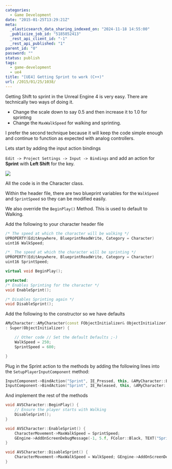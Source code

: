 ```yaml
---
categories:
  - Game Development
date: "2015-01-25T13:29:21Z"
meta:
  _elasticsearch_data_sharing_indexed_on: "2024-11-18 14:55:00"
  _publicize_job_id: "5185852413"
  _rest_api_client_id: "-1"
  _rest_api_published: "1"
parent_id: "0"
password: ""
status: publish
tags:
  - game-development
  - ue4
title: "[UE4] Getting Sprint to work (C++)"
url: /2015/01/25/1038/
---
```


Getting Shift to sprint in the Unreal Engine 4 is very easy. There are
technically two ways of doing it.

- Change the scale down to say 0.5 and then increase it to 1.0 for sprinting
- Change the `MaxWalkSpeed` for walking and sprinting.

I prefer the second technique because it will keep the code simple enough and
continue to function as expected with analog controllers.

Lets start by adding the input action bindings

`Edit -> Project Settings -> Input -> Bindings` and add an action for **Sprint**
with **Left Shift** for the key.

![](/assets/2015/01/Sprint%2520Keybinding.png)

All the code is in the Character class.

Within the header file, there are two blueprint variables for the `WalkSpeed`
and `SprintSpeed` so they can be modified easily.

We also override the `BeginPlay()` Method. This is used to default to Walking.

Add the following to your character header file

```cpp
/* The speed at which the character will be walking */
UPROPERTY(EditAnywhere, BlueprintReadWrite, Category = Character)
uint16 WalkSpeed;

/*_ The speed at which the character will be sprinting */
UPROPERTY(EditAnywhere, BlueprintReadWrite, Category = Character)
uint16 SprintSpeed;

virtual void BeginPlay();

protected:
/* Enables Sprinting for the character */
void EnableSprint();

/* Disables Sprinting again */
void DisableSprint();
```

Add the following to the constructor so we have defaults

```cpp
AMyCharacter::AMyCharacter(const FObjectInitializer& ObjectInitializer)
: Super(ObjectInitializer) {

    // Other code // Set the default Defaults ;-)
    WalkSpeed = 250;
    SprintSpeed = 600;

}

```

Plug in the Sprint action to the methods by adding the following lines into
the `SetupPlayerInputComponent` method:

```cpp
InputComponent->BindAction("Sprint", IE_Pressed, this, &AMyCharacter::EnableSprint);
InputComponent->BindAction("Sprint", IE_Released, this, &AMyCharacter::DisableSprint);
```

And implement the rest of the methods

```cpp
void AVSCharacter::BeginPlay() {
    // Ensure the player starts with Walking
    DisableSprint();
}

void AVSCharacter::EnableSprint() {
    CharacterMovement->MaxWalkSpeed = SprintSpeed;
    GEngine->AddOnScreenDebugMessage(-1, 5.f, FColor::Black, TEXT("Sprintin"));
}

void AVSCharacter::DisableSprint() {
    CharacterMovement->MaxWalkSpeed = WalkSpeed; GEngine->AddOnScreenDebugMessage(-1, 5.f, FColor::Black, TEXT("Walkin"));
}
```
